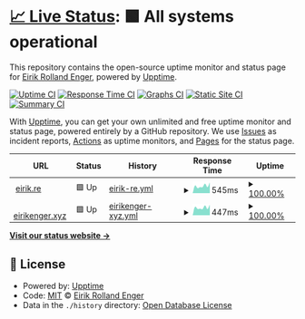 # [📈 Live Status](https://engeir.github.io/upptime): <!--live status--> **🟩 All systems operational**

This repository contains the open-source uptime monitor and status page for [Eirik Rolland Enger](linkedin.com/in/eirik-rolland-enger/), powered by [Upptime](https://github.com/upptime/upptime).

[![Uptime CI](https://github.com/engeir/upptime/workflows/Uptime%20CI/badge.svg)](https://github.com/engeir/upptime/actions?query=workflow%3A%22Uptime+CI%22)
[![Response Time CI](https://github.com/engeir/upptime/workflows/Response%20Time%20CI/badge.svg)](https://github.com/engeir/upptime/actions?query=workflow%3A%22Response+Time+CI%22)
[![Graphs CI](https://github.com/engeir/upptime/workflows/Graphs%20CI/badge.svg)](https://github.com/engeir/upptime/actions?query=workflow%3A%22Graphs+CI%22)
[![Static Site CI](https://github.com/engeir/upptime/workflows/Static%20Site%20CI/badge.svg)](https://github.com/engeir/upptime/actions?query=workflow%3A%22Static+Site+CI%22)
[![Summary CI](https://github.com/engeir/upptime/workflows/Summary%20CI/badge.svg)](https://github.com/engeir/upptime/actions?query=workflow%3A%22Summary+CI%22)

With [Upptime](https://upptime.js.org), you can get your own unlimited and free uptime monitor and status page, powered entirely by a GitHub repository. We use [Issues](https://github.com/engeir/upptime/issues) as incident reports, [Actions](https://github.com/engeir/upptime/actions) as uptime monitors, and [Pages](https://engeir.github.io/upptime) for the status page.

<!--start: status pages-->
<!-- This summary is generated by Upptime (https://github.com/upptime/upptime) -->
<!-- Do not edit this manually, your changes will be overwritten -->
<!-- prettier-ignore -->
| URL | Status | History | Response Time | Uptime |
| --- | ------ | ------- | ------------- | ------ |
| <img alt="" src="https://icons.duckduckgo.com/ip3/eirik.re.ico" height="13"> [eirik.re](https://eirik.re) | 🟩 Up | [eirik-re.yml](https://github.com/engeir/upptime/commits/HEAD/history/eirik-re.yml) | <details><summary><img alt="Response time graph" src="./graphs/eirik-re/response-time-week.png" height="20"> 545ms</summary><br><a href="https://engeir.github.io/upptime/history/eirik-re"><img alt="Response time 611" src="https://img.shields.io/endpoint?url=https%3A%2F%2Fraw.githubusercontent.com%2Fengeir%2Fupptime%2FHEAD%2Fapi%2Feirik-re%2Fresponse-time.json"></a><br><a href="https://engeir.github.io/upptime/history/eirik-re"><img alt="24-hour response time 474" src="https://img.shields.io/endpoint?url=https%3A%2F%2Fraw.githubusercontent.com%2Fengeir%2Fupptime%2FHEAD%2Fapi%2Feirik-re%2Fresponse-time-day.json"></a><br><a href="https://engeir.github.io/upptime/history/eirik-re"><img alt="7-day response time 545" src="https://img.shields.io/endpoint?url=https%3A%2F%2Fraw.githubusercontent.com%2Fengeir%2Fupptime%2FHEAD%2Fapi%2Feirik-re%2Fresponse-time-week.json"></a><br><a href="https://engeir.github.io/upptime/history/eirik-re"><img alt="30-day response time 551" src="https://img.shields.io/endpoint?url=https%3A%2F%2Fraw.githubusercontent.com%2Fengeir%2Fupptime%2FHEAD%2Fapi%2Feirik-re%2Fresponse-time-month.json"></a><br><a href="https://engeir.github.io/upptime/history/eirik-re"><img alt="1-year response time 611" src="https://img.shields.io/endpoint?url=https%3A%2F%2Fraw.githubusercontent.com%2Fengeir%2Fupptime%2FHEAD%2Fapi%2Feirik-re%2Fresponse-time-year.json"></a></details> | <details><summary><a href="https://engeir.github.io/upptime/history/eirik-re">100.00%</a></summary><a href="https://engeir.github.io/upptime/history/eirik-re"><img alt="All-time uptime 100.00%" src="https://img.shields.io/endpoint?url=https%3A%2F%2Fraw.githubusercontent.com%2Fengeir%2Fupptime%2FHEAD%2Fapi%2Feirik-re%2Fuptime.json"></a><br><a href="https://engeir.github.io/upptime/history/eirik-re"><img alt="24-hour uptime 100.00%" src="https://img.shields.io/endpoint?url=https%3A%2F%2Fraw.githubusercontent.com%2Fengeir%2Fupptime%2FHEAD%2Fapi%2Feirik-re%2Fuptime-day.json"></a><br><a href="https://engeir.github.io/upptime/history/eirik-re"><img alt="7-day uptime 100.00%" src="https://img.shields.io/endpoint?url=https%3A%2F%2Fraw.githubusercontent.com%2Fengeir%2Fupptime%2FHEAD%2Fapi%2Feirik-re%2Fuptime-week.json"></a><br><a href="https://engeir.github.io/upptime/history/eirik-re"><img alt="30-day uptime 100.00%" src="https://img.shields.io/endpoint?url=https%3A%2F%2Fraw.githubusercontent.com%2Fengeir%2Fupptime%2FHEAD%2Fapi%2Feirik-re%2Fuptime-month.json"></a><br><a href="https://engeir.github.io/upptime/history/eirik-re"><img alt="1-year uptime 100.00%" src="https://img.shields.io/endpoint?url=https%3A%2F%2Fraw.githubusercontent.com%2Fengeir%2Fupptime%2FHEAD%2Fapi%2Feirik-re%2Fuptime-year.json"></a></details>
| <img alt="" src="https://icons.duckduckgo.com/ip3/eirikenger.xyz.ico" height="13"> [eirikenger.xyz](https://eirikenger.xyz) | 🟩 Up | [eirikenger-xyz.yml](https://github.com/engeir/upptime/commits/HEAD/history/eirikenger-xyz.yml) | <details><summary><img alt="Response time graph" src="./graphs/eirikenger-xyz/response-time-week.png" height="20"> 447ms</summary><br><a href="https://engeir.github.io/upptime/history/eirikenger-xyz"><img alt="Response time 482" src="https://img.shields.io/endpoint?url=https%3A%2F%2Fraw.githubusercontent.com%2Fengeir%2Fupptime%2FHEAD%2Fapi%2Feirikenger-xyz%2Fresponse-time.json"></a><br><a href="https://engeir.github.io/upptime/history/eirikenger-xyz"><img alt="24-hour response time 376" src="https://img.shields.io/endpoint?url=https%3A%2F%2Fraw.githubusercontent.com%2Fengeir%2Fupptime%2FHEAD%2Fapi%2Feirikenger-xyz%2Fresponse-time-day.json"></a><br><a href="https://engeir.github.io/upptime/history/eirikenger-xyz"><img alt="7-day response time 447" src="https://img.shields.io/endpoint?url=https%3A%2F%2Fraw.githubusercontent.com%2Fengeir%2Fupptime%2FHEAD%2Fapi%2Feirikenger-xyz%2Fresponse-time-week.json"></a><br><a href="https://engeir.github.io/upptime/history/eirikenger-xyz"><img alt="30-day response time 482" src="https://img.shields.io/endpoint?url=https%3A%2F%2Fraw.githubusercontent.com%2Fengeir%2Fupptime%2FHEAD%2Fapi%2Feirikenger-xyz%2Fresponse-time-month.json"></a><br><a href="https://engeir.github.io/upptime/history/eirikenger-xyz"><img alt="1-year response time 482" src="https://img.shields.io/endpoint?url=https%3A%2F%2Fraw.githubusercontent.com%2Fengeir%2Fupptime%2FHEAD%2Fapi%2Feirikenger-xyz%2Fresponse-time-year.json"></a></details> | <details><summary><a href="https://engeir.github.io/upptime/history/eirikenger-xyz">100.00%</a></summary><a href="https://engeir.github.io/upptime/history/eirikenger-xyz"><img alt="All-time uptime 100.00%" src="https://img.shields.io/endpoint?url=https%3A%2F%2Fraw.githubusercontent.com%2Fengeir%2Fupptime%2FHEAD%2Fapi%2Feirikenger-xyz%2Fuptime.json"></a><br><a href="https://engeir.github.io/upptime/history/eirikenger-xyz"><img alt="24-hour uptime 100.00%" src="https://img.shields.io/endpoint?url=https%3A%2F%2Fraw.githubusercontent.com%2Fengeir%2Fupptime%2FHEAD%2Fapi%2Feirikenger-xyz%2Fuptime-day.json"></a><br><a href="https://engeir.github.io/upptime/history/eirikenger-xyz"><img alt="7-day uptime 100.00%" src="https://img.shields.io/endpoint?url=https%3A%2F%2Fraw.githubusercontent.com%2Fengeir%2Fupptime%2FHEAD%2Fapi%2Feirikenger-xyz%2Fuptime-week.json"></a><br><a href="https://engeir.github.io/upptime/history/eirikenger-xyz"><img alt="30-day uptime 100.00%" src="https://img.shields.io/endpoint?url=https%3A%2F%2Fraw.githubusercontent.com%2Fengeir%2Fupptime%2FHEAD%2Fapi%2Feirikenger-xyz%2Fuptime-month.json"></a><br><a href="https://engeir.github.io/upptime/history/eirikenger-xyz"><img alt="1-year uptime 100.00%" src="https://img.shields.io/endpoint?url=https%3A%2F%2Fraw.githubusercontent.com%2Fengeir%2Fupptime%2FHEAD%2Fapi%2Feirikenger-xyz%2Fuptime-year.json"></a></details>

<!--end: status pages-->

[**Visit our status website →**](https://engeir.github.io/upptime)

## 📄 License

- Powered by: [Upptime](https://github.com/upptime/upptime)
- Code: [MIT](./LICENSE) © [Eirik Rolland Enger](linkedin.com/in/eirik-rolland-enger/)
- Data in the `./history` directory: [Open Database License](https://opendatacommons.org/licenses/odbl/1-0/)
